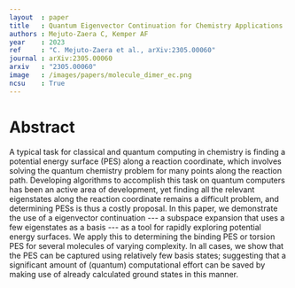 ```yaml
---
layout  : paper
title   : Quantum Eigenvector Continuation for Chemistry Applications
authors : Mejuto-Zaera C, Kemper AF
year    : 2023
ref     : "C. Mejuto-Zaera et al., arXiv:2305.00060"
journal : arXiv:2305.00060
arxiv   : "2305.00060"
image   : /images/papers/molecule_dimer_ec.png
ncsu    : True
---
```


# Abstract
A typical task for classical and quantum computing in chemistry is finding a
potential energy surface (PES) along a reaction coordinate, which involves 
solving the quantum chemistry problem for many points along the reaction 
path.  Developing algorithms to accomplish this task on quantum computers has been
an active area of development, yet finding
all the relevant eigenstates along the reaction coordinate
remains a difficult problem, and determining PESs
is thus a costly proposal.
In this paper, we demonstrate the use of a eigenvector continuation --- a subspace
expansion that uses a few eigenstates as a basis --- as a tool for rapidly
exploring potential energy surfaces.  We apply this to determining the binding PES 
or torsion PES for several molecules of varying complexity.  In all cases, we show
that the PES can be captured using relatively few basis states; suggesting that
a significant amount of (quantum) 
computational effort can be saved by making use of already
calculated ground states in this manner.
